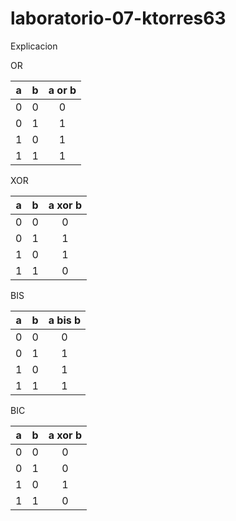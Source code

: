 # laboratorio-07-ktorres63

Explicacion 

OR 

| a | b | a or b |
|---|---|:------:|
| 0 | 0 | 0      |
| 0 | 1 | 1      |
| 1 | 0 | 1      |
| 1 | 1 | 1      |

XOR

| a | b | a xor b |
|---|---|:-------:|
| 0 | 0 | 0       |
| 0 | 1 | 1       |
| 1 | 0 | 1       |
| 1 | 1 | 0       |

BIS     

| a | b | a bis b |
|---|---|:-------:|
| 0 | 0 | 0       |
| 0 | 1 | 1       |
| 1 | 0 | 1       |
| 1 | 1 | 1       |


BIC  

| a | b | a xor b |
|---|---|:-------:|
| 0 | 0 | 0       |
| 0 | 1 | 0       |
| 1 | 0 | 1       |
| 1 | 1 | 0       |

